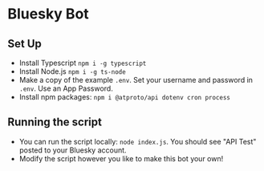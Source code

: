 # Bluesky Bot

## Set Up

- Install Typescript `npm i -g typescript`
- Install Node.js `npm i -g ts-node`
- Make a copy of the example `.env`. Set your username and password in `.env`. Use an App Password.
- Install npm packages: `npm i @atproto/api dotenv cron process`

## Running the script

- You can run the script locally: `node index.js`. You should see "API Test" posted to your Bluesky account.
- Modify the script however you like to make this bot your own! 